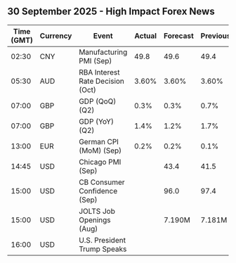 ## 30 September 2025 - High Impact Forex News

| Time (GMT) | Currency | Event | Actual | Forecast | Previous |
|------|----------|-------|--------|----------|----------|
| 02:30 | CNY | Manufacturing PMI (Sep) | 49.8 | 49.6 | 49.4 |
| 05:30 | AUD | RBA Interest Rate Decision (Oct) | 3.60% | 3.60% | 3.60% |
| 07:00 | GBP | GDP (QoQ) (Q2) | 0.3% | 0.3% | 0.7% |
| 07:00 | GBP | GDP (YoY) (Q2) | 1.4% | 1.2% | 1.7% |
| 13:00 | EUR | German CPI (MoM) (Sep) | 0.2% | 0.2% | 0.1% |
| 14:45 | USD | Chicago PMI (Sep) |  | 43.4 | 41.5 |
| 15:00 | USD | CB Consumer Confidence (Sep) |  | 96.0 | 97.4 |
| 15:00 | USD | JOLTS Job Openings (Aug) |  | 7.190M | 7.181M |
| 16:00 | USD | U.S. President Trump Speaks |  |  |  |
